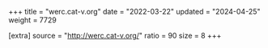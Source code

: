 +++
title = "werc.cat-v.org"
date = "2022-03-22"
updated = "2024-04-25"
weight = 7729

[extra]
source = "http://werc.cat-v.org/"
ratio = 90
size = 8
+++
